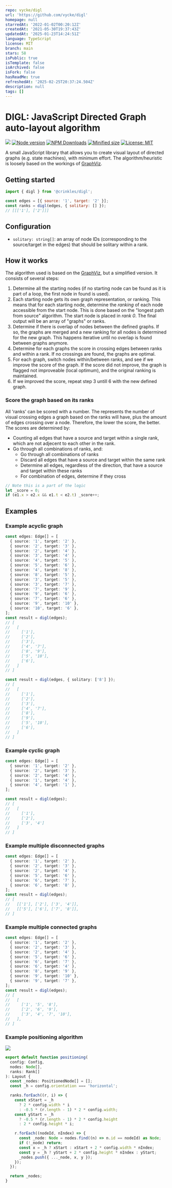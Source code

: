 ```yaml
---
repo: vycke/digl
url: 'https://github.com/vycke/digl'
homepage: null
starredAt: '2022-01-02T00:20:12Z'
createdAt: '2021-05-30T19:37:43Z'
updatedAt: '2025-01-23T14:24:51Z'
language: TypeScript
license: MIT
branch: main
stars: 58
isPublic: true
isTemplate: false
isArchived: false
isFork: false
hasReadMe: true
refreshedAt: '2025-02-25T20:37:24.504Z'
description: null
tags: []
---
```


# DIGL: JavaScript Directed Graph auto-layout algorithm

![](https://github.com/crinklesio/digl/workflows/test/badge.svg)
[![Node version](https://img.shields.io/npm/v/@crinkles/digl.svg?style=flat)](https://www.npmjs.com/package/@crinkles/digl)
[![NPM Downloads](https://img.shields.io/npm/dm/@crinkles/digl.svg?style=flat)](https://www.npmjs.com/package/@crinkles/digl)
[![Minified size](https://img.shields.io/bundlephobia/min/@crinkles/digl?label=minified)](https://www.npmjs.com/package/@crinkles/digl)
[![License: MIT](https://img.shields.io/badge/License-MIT-yellow.svg)](https://opensource.org/licenses/MIT)

A small JavaScript library that allows you to create visual layout of directed graphs (e.g. state machines), with minimum effort. The algorithm/heuristic is loosely based on the workings of [GraphViz](https://www.graphviz.org/Documentation/TSE93.pdf).

## Getting started

```js
import { digl } from '@crinkles/digl';

const edges = [{ source: '1', target: '2' }];
const ranks = digl(edges, { solitary: [] });
// [[['1'], ['2']]]
```

## Configuration

- `solitary: string[]`: an array of node IDs (corresponding to the source/target in the edges) that should be solitary within a rank.

## How it works

The algorithm used is based on the [GraphViz](https://www.graphviz.org/Documentation/TSE93.pdf), but a simplified version. It consists of several steps:

1. Determine all the starting nodes (if no starting node can be found as it is part of a loop, the first node in found is used).
2. Each starting node gets its own graph representation, or ranking. This means that for each starting node, determine the _ranking_ of each node accessible from the start node. This is done based on the "longest path from source" algorithm. The start node is placed in _rank 0_. The final output will be an array of "graphs" or ranks.
3. Determine if there is overlap of nodes between the defined graphs. If so, the graphs are merged and a new ranking for all nodes is determined for the new graph. This happens iterative until no overlap is found between graphs anymore.
4. Determine for each graphs the score in crossing edges between ranks and within a rank. If no crossings are found, the graphs are optimal.
5. For each graph, switch nodes within/between ranks, and see if we improve the score of the graph. If the score did not improve, the graph is flagged not improveable (local optimum), and the original ranking is maintained.
6. If we improved the score, repeat step 3 untill 6 with the new defined graph.

### Score the graph based on its ranks

All 'ranks' can be scored with a number. The represents the number of visual crossing edges a graph based on the ranks will have, plus the amount of edges crossing over a node. Therefore, the lower the score, the better. The scores are determined by:

- Counting all edges that have a source and target within a single rank, which are not adjecent to each other in the rank.
- Go through all combinations of ranks, and:
  - Go through all combinations of ranks
  - Discard all edges that have a source and target within the same rank
  - Determine all edges, regardless of the direction, that have a source and target within these ranks
  - For combination of edges, determine if they cross

```js
// Note this is a part of the logic
let _score = 0;
if (e1.x > e2.x && e1.t < e2.t) _score++;
```

## Examples

### Example acyclic graph

```ts
const edges: Edge[] = [
  { source: '1', target: '2' },
  { source: '2', target: '3' },
  { source: '2', target: '4' },
  { source: '3', target: '4' },
  { source: '4', target: '5' },
  { source: '5', target: '6' },
  { source: '4', target: '8' },
  { source: '8', target: '5' },
  { source: '3', target: '5' },
  { source: '3', target: '7' },
  { source: '7', target: '9' },
  { source: '9', target: '6' },
  { source: '7', target: '6' },
  { source: '9', target: '10' },
  { source: '10', target: '6' },
];
const result = digl(edges);
// [
//   [
//     ['1'],
//     ['2'],
//     ['3'],
//     ['4', '7'],
//     ['8', '9'],
//     ['5', '10'],
//     ['6'],
//   ]
// ]

const result = digl(edges, { solitary: ['8'] });
// [
//   [
//     ['1'],
//     ['2'],
//     ['3'],
//     ['4', '7'],
//     ['8'],
//     ['9'],
//     ['5', '10'],
//     ['6'],
//   ]
// ]
```

### Example cyclic graph

```ts
const edges: Edge[] = [
  { source: '1', target: '2' },
  { source: '2', target: '3' },
  { source: '2', target: '4' },
  { source: '1', target: '4' },
  { source: '4', target: '1' },
];

const result = digl(edges);
// [
//   [
//     ['1'],
//     ['2'],
//     ['3', '4']
//   ]
// ]
```

### Example multiple disconnected graphs

```ts
const edges: Edge[] = [
  { source: '1', target: '2' },
  { source: '2', target: '3' },
  { source: '2', target: '4' },
  { source: '5', target: '6' },
  { source: '6', target: '7' },
  { source: '6', target: '8' },
];
const result = digl(edges);
// [
//   [['1'], ['2'], ['3', '4']],
//   [['5'], ['6'], ['7', '8']],
// ]
```

### Example multiple connected graphs

```ts
const edges: Edge[] = [
  { source: '1', target: '2' },
  { source: '2', target: '3' },
  { source: '2', target: '4' },
  { source: '5', target: '6' },
  { source: '6', target: '7' },
  { source: '6', target: '4' },
  { source: '8', target: '9' },
  { source: '9', target: '10' },
  { source: '9', target: '7' },
];
const result = digl(edges);
// [
//   [
//     ['1', '5', '8'],
//     ['2', '6', '9'],
//     ['3', '4', '7', '10'],
//   ],
// ]
```

### Example positioning algorithm

![](./img/positioning.png)

```ts
export default function positioning(
  config: Config,
  nodes: Node[],
  ranks: Rank[]
): Layout {
  const _nodes: PositionedNode[] = [];
  const _h = config.orientation === 'horizontal';

  ranks.forEach((r, i) => {
    const xStart = _h
      ? 2 * config.width * i
      : -0.5 * (r.length - 1) * 2 * config.width;
    const yStart = _h
      ? -0.5 * (r.length - 1) * 2 * config.height
      : 2 * config.height * i;

    r.forEach((nodeId, nIndex) => {
      const _node: Node = nodes.find((n) => n.id == nodeId) as Node;
      if (!_node) return;
      const x = _h ? xStart : xStart + 2 * config.width * nIndex;
      const y = _h ? yStart + 2 * config.height * nIndex : yStart;
      _nodes.push({ ..._node, x, y });
    });
  });

  return _nodes;
}
```
